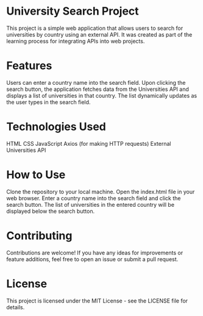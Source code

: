 # University Search Project
This project is a simple web application that allows users to search for universities by country using an external API. It was created as part of the learning process for integrating APIs into web projects.

# Features
Users can enter a country name into the search field.
Upon clicking the search button, the application fetches data from the Universities API and displays a list of universities in that country.
The list dynamically updates as the user types in the search field.

# Technologies Used
HTML
CSS
JavaScript
Axios (for making HTTP requests)
External Universities API

# How to Use
Clone the repository to your local machine.
Open the index.html file in your web browser.
Enter a country name into the search field and click the search button.
The list of universities in the entered country will be displayed below the search button.

# Contributing
Contributions are welcome! If you have any ideas for improvements or feature additions, feel free to open an issue or submit a pull request.

# License
This project is licensed under the MIT License - see the LICENSE file for details.

